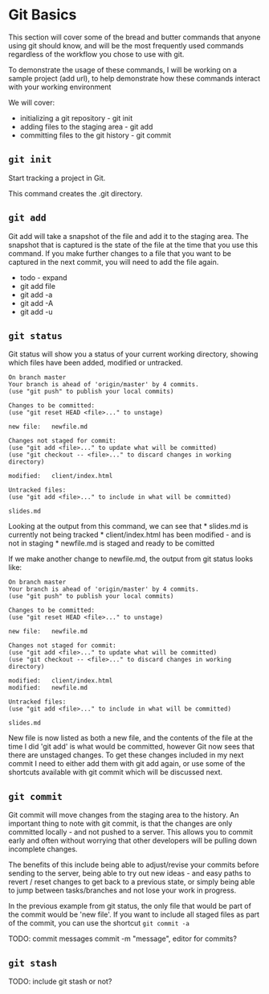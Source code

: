 Git Basics
==========

This section will cover some of the bread and butter commands that
anyone using git should know, and will be the most frequently used
commands regardless of the workflow you chose to use with git.

To demonstrate the usage of these commands, I will be working on a
sample project (add url), to help demonstrate how these commands
interact with your working environment

We will cover:

-   initializing a git repository - git init
-   adding files to the staging area - git add
-   committing files to the git history - git commit

`git init`
----------

Start tracking a project in Git.

This command creates the .git directory.

`git add`
---------

Git add will take a snapshot of the file and add it to the staging area.
The snapshot that is captured is the state of the file at the time that
you use this command. If you make further changes to a file that you
want to be captured in the next commit, you will need to add the file
again.

-   todo - expand
-   git add file
-   git add -a
-   git add -A
-   git add -u

`git status`
------------

Git status will show you a status of your current working directory,
showing which files have been added, modified or untracked.

``` {.bash}
On branch master
Your branch is ahead of 'origin/master' by 4 commits.
(use "git push" to publish your local commits)

Changes to be committed:
(use "git reset HEAD <file>..." to unstage)

new file:   newfile.md

Changes not staged for commit:
(use "git add <file>..." to update what will be committed)
(use "git checkout -- <file>..." to discard changes in working directory)

modified:   client/index.html

Untracked files:
(use "git add <file>..." to include in what will be committed)

slides.md
```

Looking at the output from this command, we can see that \* slides.md is
currently not being tracked \* client/index.html has been modified - and
is not in staging \* newfile.md is staged and ready to be comitted

If we make another change to newfile.md, the output from git status
looks like:

``` {.bash}
On branch master
Your branch is ahead of 'origin/master' by 4 commits.
(use "git push" to publish your local commits)

Changes to be committed:
(use "git reset HEAD <file>..." to unstage)

new file:   newfile.md

Changes not staged for commit:
(use "git add <file>..." to update what will be committed)
(use "git checkout -- <file>..." to discard changes in working directory)

modified:   client/index.html
modified:   newfile.md

Untracked files:
(use "git add <file>..." to include in what will be committed)

slides.md
```

New file is now listed as both a new file, and the contents of the file
at the time I did 'git add' is what would be committed, however Git now
sees that there are unstaged changes. To get these changes included in
my next commit I need to either add them with git add again, or use some
of the shortcuts available with git commit which will be discussed next.

`git commit`
------------

Git commit will move changes from the staging area to the history. An
important thing to note with git commit, is that the changes are only
committed locally - and not pushed to a server. This allows you to
commit early and often without worrying that other developers will be
pulling down incomplete changes.

The benefits of this include being able to adjust/revise your commits
before sending to the server, being able to try out new ideas - and easy
paths to revert / reset changes to get back to a previous state, or
simply being able to jump between tasks/branches and not lose your work
in progress.

In the previous example from git status, the only file that would be
part of the commit would be 'new file'. If you want to include all
staged files as part of the commit, you can use the shortcut
`git commit -a`

TODO: commit messages commit -m "message", editor for commits?

`git stash`
-----------

TODO: include git stash or not?
